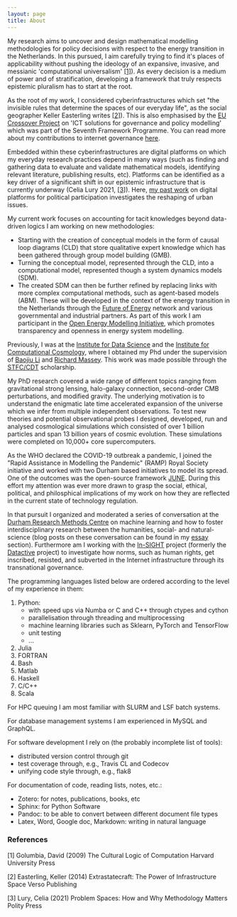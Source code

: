 ```yaml
---
layout: page
title: About
---
```


My research aims to uncover and design mathematical modelling methodologies for policy decisions with respect to the energy transition in the Netherlands. In this pursued, I aim carefully trying to find it's places of applicability without pushing the ideology of an expansive, invasive, and messianic 'computational universalism' [[1]](#1)). As every decision is a medium of power and of stratification, developing a framework that truly respects epistemic pluralism has to start at the root.

As the root of my work, I considered cyberinfrastructures which set "the invisible rules that determine the spaces of our everyday life", as the social geographer Keller Easterling writes [[2]](#2)). This is also emphasised by the [EU Crossover Project](https://cordis.europa.eu/project/id/288828) on 'ICT solutions for governance and policy modelling' which was part of the Seventh Framework Programme. You can read more about my contributions to internet governance [here](https://christovis.github.io//research/2021-01-18-internet-governance).

Embedded within these cyberinfrastructures are digital platforms on which my everyday research practices depend in many ways (such as finding and gathering data to evaluate and validate mathematical models, identifying relevant literature, publishing results, etc). Platforms can be identified as a key driver of a significant shift in our epistemic infrastructure that is currently underway (Celia Lury 2021, [[3]](#3)). Here, [my past work](https://christovis.github.io//research/2020-11-01-dppp) on digital platforms for political participation investigates the reshaping of urban issues.

My current work focuses on accounting for tacit knowledges beyond data-driven logics I am working on new methodologies:
- Starting with the creation of conceptual models in the form of causal loop diagrams (CLD) that store qualitative expert knowledge which has been gathered through group model building (GMB).
- Turning the conceptual model, represented through the CLD, into a computational model, represented though a system dynamics models (SDM).
- The created SDM can then be further refined by replacing links with more complex computational methods, such as agent-based models (ABM).
These will be developed in the context of the energy transition in the Netherlands through the <a href="https://ias.uva.nl/research/coupled-human-and-natural-systems/future-of-energy/future-of-energy.html">Future of Energy</a> network and various governmental and industrial partners. As part of this work I am participant in the [Open Energy Modelling Initiative](https://openmod-initiative.org/), which promotes transparency and openness in energy system modelling.

Previously, I was at the <a href="https://www.dur.ac.uk/idas/">Institute for Data Science</a> and the <a href="http://www.icc.dur.ac.uk/">Institute for Computational Cosmology</a>, where I obtained my Phd under the supervision of <a href="https://www.dur.ac.uk/physics/staff/profiles/?username=shpd91">Baojiu Li</a> and <a href="https://www.dur.ac.uk/physics/staff/profiles/?username=lpcb73">Richard Massey</a>. This work was made possible through the <a href="https://ddis.physics.dur.ac.uk/">STFC/CDT</a> scholarship.

My PhD research covered a wide range of different topics ranging from gravitational strong lensing, halo-galaxy connection, second-order CMB perturbations, and modified gravity. The underlying motivation is to understand the enigmatic late time accelerated expansion of the universe which we infer from multiple independent observations. To test new theories and potential observational probes I designed, developed, run and analysed cosmological simulations which consisted of over 1 billion particles and span 13 billion years of cosmic evolution. These simulations were completed on 10,000+ core supercomputers.

As the WHO declared the COVID-19 outbreak a pandemic, I joined the "Rapid Assistance in Modelling the Pandemic" (RAMP) Royal Society initiative and worked with two Durham based initiatives to model its spread. One of the outcomes was the open-source framework <a href="https://github.com/IDAS-Durham/JUNE">JUNE</a>. During this effort my attention was ever more drawn to grasp the social, ethical, political, and philosphical implications of my work on how they are reflected in the current state of technology regulation.

In that pursuit I organized and moderated a series of conversation at the <a href="https://www.dur.ac.uk/researchmethodscentre/">Durham Research Methods Centre</a> on machine learning and how to foster interdisciplinary research between the humanities, social- and natural-science (blog posts on these conversation can be found in my <a href="https://christovis.github.io//essay">essay</a> section). Furthermore am I working with the <a href="https://in-sight.it/">In-SIGHT</a> project (formerly the <a href="https://data-activism.net/">Datactive</a> project) to investigate how norms, such as human rights, get inscribed, resisted, and subverted in the Internet infrastructure through its transnational governance.


The programming languages listed below are ordered according to the level of my experience in them:

1. Python:
    - with speed ups via Numba or C and C++ through ctypes and cython
    - parallelisation through threading and multiprocessing
    - machine learning libraries such as Sklearn, PyTorch and TensorFlow
    - unit testing
    - ...
2. Julia
3. FORTRAN
4. Bash
5. Matlab
6. Haskell
7. C/C++
8. Scala

For HPC queuing I am most familiar with SLURM and LSF batch systems.

For database management systems I am experienced in MySQL and GraphQL.

For software development I rely on (the probably incomplete list of tools):

- distributed version control through git
- test coverage through, e.g., Travis CL and Codecov
- unifying code style through, e.g., flak8

For documentation of code, reading lists, notes, etc.:

- Zotero: for notes, publications, books, etc
- Sphinx: for Python Software
- Pandoc: to be able to convert between different document file types
- Latex, Word, Google doc, Markdown: writing in natural language


### References
<a id="1">[1]</a>
Golumbia, David (2009)
The Cultural Logic of Computation
Harvard University Press

<a id="2">[2]</a>
Easterling, Keller (2014)
Extrastatecraft: The Power of Infrastructure Space
Verso Publishing

<a id="3">[3]</a>
Lury, Celia (2021)
Problem Spaces: How and Why Methodology Matters
Polity Press
